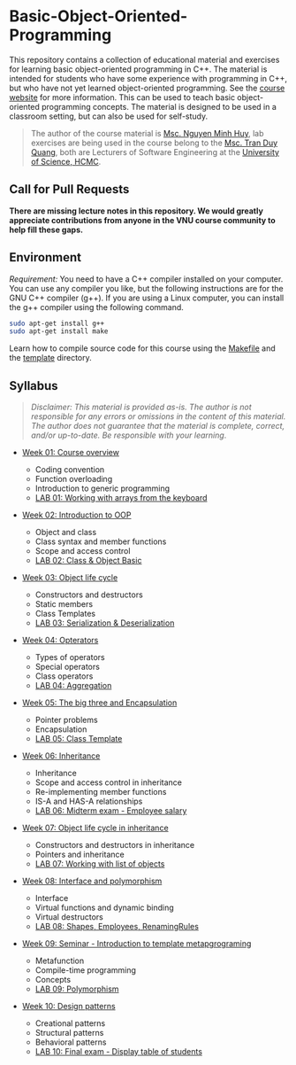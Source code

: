 # Basic-Object-Oriented-Programming

This repository contains a collection of educational material and exercises for learning basic object-oriented programming in C++. The material is intended for students who have some experience with programming in C++, but who have not yet learned object-oriented programming. See the [course website]() for more information. This can be used to teach basic object-oriented programming concepts. The material is designed to be used in a classroom setting, but can also be used for self-study.
> The author of the course material is [Msc. Nguyen Minh Huy](mailto:nmhuy@fit.hcmus.edu.vn?subject=[OOP]%20Your%20Title), lab exercises are being used in the course belong to the [Msc. Tran Duy Quang](mailto:tdquang@fit.hcmus.edu.vn?subject=[OOP]%20Your%20Title), both are Lecturers of Software Engineering at the [University of Science, HCMC](https://www.fit.hcmus.edu.vn/).

## Call for Pull Requests

**There are missing lecture notes in this repository. We would greatly appreciate contributions from anyone in the VNU course community to help fill these gaps.**

## Environment
*Requirement:* You need to have a C++ compiler installed on your computer. You can use any compiler you like, but the following instructions are for the GNU C++ compiler (g++). If you are using a Linux computer, you can install the g++ compiler using the following command. 

```bash
sudo apt-get install g++
sudo apt-get install make
```

Learn how to compile source code for this course using the [Makefile](https://makefiletutorial.com/) and the [template](template/README.md) directory.

## Syllabus

>*Disclaimer: This material is provided as-is. The author is not responsible for any errors or omissions in the content of this material. The author does not guarantee that the material is complete, correct, and/or up-to-date. Be responsible with your learning*.

- [Week 01: Course overview](01_OVERVIEW/assignments/)
    - Coding convention 
    - Function overloading
    - Introduction to generic programming
    - [LAB 01: Working with arrays from the keyboard](LAB01/LAB01.md)

- [Week 02: Introduction to OOP](02_INTRODUCTION/assignments/)
    - Object and class
    - Class syntax and member functions
    - Scope and access control
    - [LAB 02: Class & Object Basic](LAB02/LAB02.md)

- [Week 03: Object life cycle](03_OBJECT_LIFE_CYCLE/assignments/)
    - Constructors and destructors
    - Static members
    - Class Templates
    - [LAB 03: Serialization & Deserialization](LAB03/LAB03.md)

- [Week 04: Opterators](04_OPERATORS/assignments/)
    - Types of operators
    - Special operators
    - Class operators
    - [LAB 04: Aggregation](LAB04/LAB04.md)

- [Week 05: The big three and Encapsulation](05_THE_BIG_THREE_AND_ENCAPSULATION/assignments/)
    - Pointer problems
    - Encapsulation
    - [LAB 05: Class Template](LAB05/LAB05.md)

- [Week 06: Inheritance](06_INHERITANCE/assignments/)
    - Inheritance
    - Scope and access control in inheritance
    - Re-implementing member functions
    - IS-A and HAS-A relationships
    - [LAB 06: Midterm exam - Employee salary](LAB06/README.md)

- [Week 07: Object life cycle in inheritance](07_OBJECT_LIFE_CYCLE_IN_INHERITANCE/assignments/)
    - Constructors and destructors in inheritance
    - Pointers and inheritance
    - [LAB 07: Working with list of objects](LAB07/README.md)

- [Week 08: Interface and polymorphism](08_INTERFACE_AND_POLYMORPHISM/assignments/)
    - Interface
    - Virtual functions and dynamic binding
    - Virtual destructors
    - [LAB 08: Shapes, Employees, RenamingRules](LAB08/README.md)

- [Week 09: Seminar - Introduction to template metapgrograming](TemplateMetaprogramming/README.md)
    - Metafunction
    - Compile-time programming
    - Concepts
    - [LAB 09: Polymorphism](LAB09/README.md)
- [Week 10: Design patterns](10_DESIGN_PATTERNS/assignments/)
    - Creational patterns
    - Structural patterns
    - Behavioral patterns
    - [LAB 10: Final exam - Display table of students](LAB10/README.md)
